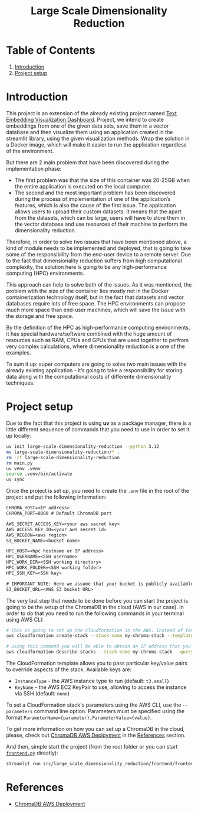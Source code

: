 <h1 align="center">Large Scale Dimensionality Reduction</h1>

# Table of Contents
1. [Introduction](#introduction)
2. [Project setup](#project-setup)

# Introduction

This project is an extension of the already existing project named [Text Embedding Visualization Dashboard](https://github.com/bl4drnnr/text-embedding-visualization-dashboard). Project, we intend to create embeddings from one of the given data sets, save them in a vector database and then visualize them using an application created in the streamlit library, using the given visualization methods. Wrap the solution in a Docker image, which will make it easier to run the application regardless of the environment.

But there are 2 main problem that have been discovered during the implementation phase:

- The first problem was that the size of this container was 20-25GB when the entire application is executed on the local computer.
- The second and the most important problem has been discovered during the process of implementation of one of the application’s features, which is also the cause of the first issue. The application allows users to upload their custom datasets. It means that the apart from the datasets, which can be large, users will have to store them in the vector database and use resources of their machine to perform the dimensionality reduction.

Therefore, in order to solve two issues that have been mentioned above, a kind of module needs to be implemented and deployed, that is going to take some of the responsibility from the end-user device to a remote server. Due to the fact that dimensionality reduction suffers from high computational complexity, the solution here is going to be any high-performance computing (HPC) environments.

This approach can help to solve both of the issues. As it was mentioned, the problem with the size of the container lies mostly not in the Docker containerization technology itself, but in the fact that datasets and vector databases require lots of free space. The HPC environments can propose much more space than end-user machines, which will save the issue with the storage and free space.

By the definition of the HPC as high-performance computing environments, it has special hardware/software combined with the huge amount of resources such as RAM, CPUs and GPUs that are used together to perfrom very complex calculations, where dimensionality reduction is a one of the examples.

To sum it up: super computers are going to solve two main issues with the already existing application - it’s going to take a responsibility for storing data along with the computational costs of differente dimensionality techniques.

# Project setup

Due to the fact that this project is using **uv** as a package manager, there is a little different sequence of commands that you need to use in order to set it up locally:

```sh
uv init large-scale-dimensionality-reduction --python 3.12
mv large-scale-dimensionality-reduction/* .
rm -rf large-scale-dimensionality-reduction
rm main.py
uv venv .venv
source .venv/bin/activate
uv sync
```

Once the project is set up, you need to create the `.env` file in the root of the project and put the following information:

```txt
CHROMA_HOST=<IP address>
CHROMA_PORT=8000 # Default ChromaDB port

AWS_SECRET_ACCESS_KEY=<your aws secret key>
AWS_ACCESS_KEY_ID=<your aws secret id>
AWS_REGION=<aws region>
S3_BUCKET_NAME=<bucket name>

HPC_HOST=<hpc hostname or IP address>
HPC_USERNAME=<SSH username>
HPC_WORK_DIR=<SSH working directory>
HPC_WORK_FOLDER=<SSH working folder>
HPC_SSH_KEY=<SSH key>

# IMPORTANT NOTE: Here we assume that your bucket is publicly available and you have 2 folders in there: raw_data and embeddings
S3_BUCKET_URL=<AWS S3 bucket URL>
```

The very last step that needs to be done before you can start the project is going to be the setup of the ChromaDB in the cloud (AWS in our case). In order to do that you need to run the following commands in your terminal using AWS CLI:

```sh
# This is going to set up the cloudformation in the AWS. Instead of template URL you can see chroma_aws_cloudformation.json in the root folder of the project.
aws cloudformation create-stack --stack-name my-chroma-stack --template-url https://s3.amazonaws.com/public.trychroma.com/cloudformation/latest/chroma.cf.json

# Using this command you will be able to obtain an IP address that you can place in the .env file
aws cloudformation describe-stacks --stack-name my-chroma-stack --query 'Stacks[0].Outputs'
```

The CloudFormation template allows you to pass particular key/value pairs to override aspects of the stack. Available keys are:

- `InstanceType` - the AWS instance type to run (default: `t3.small`)
- `KeyName` - the AWS EC2 KeyPair to use, allowing to access the instance via SSH (default: `none`)

To set a CloudFormation stack's parameters using the AWS CLI, use the `--parameters` command line option. Parameters must be specified using the format `ParameterName={parameter},ParameterValue={value}`.

To get more information on how you can set up a ChromaDB in the cloud, please, check out [ChromaDB AWS Deployment](https://docs.trychroma.com/production/cloud-providers/aws) in the [References](#references) section.

And then, simple start the project (from the root folder or you can start [`frontend.py`](src/large_scale_dimensionality_reduction/frontend/frontend.py) directly):

```sh
streamlit run src/large_scale_dimensionality_reduction/frontend/frontend.py
```

# References

- [ChromaDB AWS Deployment](https://docs.trychroma.com/production/cloud-providers/aws)